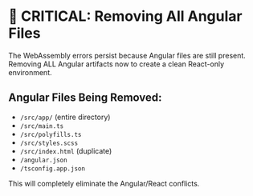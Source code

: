 # 🚨 CRITICAL: Removing All Angular Files

The WebAssembly errors persist because Angular files are still present.
Removing ALL Angular artifacts now to create a clean React-only environment.

## Angular Files Being Removed:
- `/src/app/` (entire directory)
- `/src/main.ts`
- `/src/polyfills.ts` 
- `/src/styles.scss`
- `/src/index.html` (duplicate)
- `/angular.json`
- `/tsconfig.app.json`

This will completely eliminate the Angular/React conflicts.